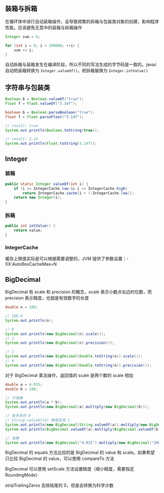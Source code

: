 ## 装箱与拆箱

在循环体中进行自动装箱操作，会导致频繁的拆箱与包装类对象的创建，影响程序性能。应该避免无意中的装箱与拆箱操作

```java
Integer sum = 0;

for (int i = 0; i < 100000; ++i) {
    sum += i;
}
```

自动拆箱与装箱发生在编译阶段，所以不同的写法生成的字节码是一致的。javac 自动把装箱转换为 `Integer.valueOf()`，把拆箱替换为 `Integer.intValue()`

## 字符串与包装类

```java
Boolean b = Boolean.valueOf("true");
Float f = Float.valueOf("3.14f");

boolean b = Boolean.parseBoolean("true");
float f = Float.parseFloat("3.14f");

// result: true
System.out.println(Boolean.toString(true));

// result: 3.14
System.out.println(Float.toString(3.14f));
```

## Integer

### 装箱
```java
public static Integer valueOf(int i) {
    if (i >= IntegerCache.low && i <= IntegerCache.high)
        return IntegerCache.cache[i + (-IntegerCache.low)];
    return new Integer(i);
}
```

### 拆箱
```java
public int intValue() {
    return value;
}
```

### IntegerCache

缓存上限值实际是可以根据需要调整的，JVM 提供了参数设置：-XX:AutoBoxCacheMax=N

## BigDecimal

BigDecimal 有 scale 和 precision 的概念，scale 表示小数点右边的位数，而 precision 表示精度，也就是有效数字的长度

```java
double n = 100;

// 100.0
System.out.println(n);

// 0
System.out.println(new BigDecimal(n).scale());
// 3
System.out.println(new BigDecimal(n).precision());

// 1
System.out.println(new BigDecimal(Double.toString(n)).scale());
// 4
System.out.println(new BigDecimal(Double.toString(n)).precision());
```

对于 BigDecimal 乘法操作，返回值的 scale 是两个数的 scale 相加

```java
double a = 4.015;
double b = 100;

// 不准确
System.out.println(a * b);
System.out.println(new BigDecimal(a).multiply(new BigDecimal(b)));

// 有多余的 0
// String.valueOf(b) 精度变成 1
System.out.println(new BigDecimal(String.valueOf(a)).multiply(new BigDecimal(String.valueOf(b))));
System.out.println(BigDecimal.valueOf(a).multiply(BigDecimal.valueOf(b)));

// 准确
System.out.println(new BigDecimal("4.015").multiply(new BigDecimal("100")));
```

BigDecimal 的 equals 方法比较的是 BigDecimal 的 value 和 scale。如果希望只比较 BigDecimal 的 value，可以使用 compareTo 方法

BigDecimal 可以使用 setScale 方法设置精度（缩小精度，需要指定 RoundingMode）

stripTrailingZeros 去除结尾的 0，但是会转换为科学计数